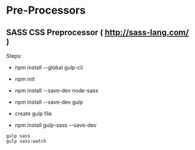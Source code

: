 # Pre-Processors
## SASS CSS Preprocessor ( http://sass-lang.com/ )
Steps:
- npm install --global gulp-cli
- npm init

- npm install --save-dev node-sass

- npm install --save-dev gulp
- create gulp file
- npm install gulp-sass --save-dev

```
gulp sass
gulp sass:watch
```